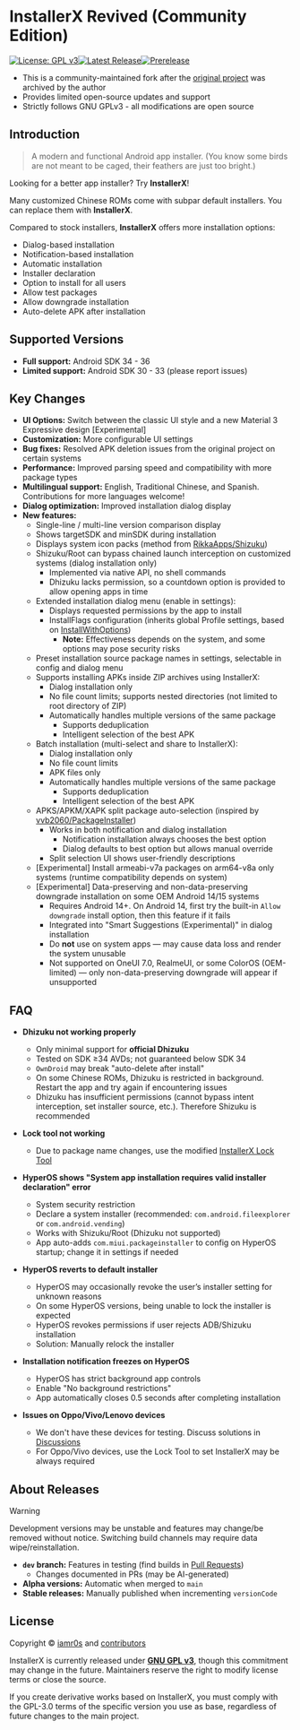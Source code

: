 # InstallerX Revived (Community Edition)

[![License: GPL v3](https://img.shields.io/badge/License-GPLv3-blue.svg)](https://www.gnu.org/licenses/gpl-3.0)[![Latest Release](https://img.shields.io/github/v/release/wxxsfxyzm/InstallerX?label=Stable)](https://github.com/wxxsfxyzm/InstallerX/releases/latest)[![Prerelease](https://img.shields.io/github/v/release/wxxsfxyzm/InstallerX?include_prereleases&label=Beta)](https://github.com/wxxsfxyzm/InstallerX/releases)

- This is a community-maintained fork after the [original project](https://github.com/iamr0s/InstallerX) was archived by the author
- Provides limited open-source updates and support
- Strictly follows GNU GPLv3 - all modifications are open source

## Introduction

> A modern and functional Android app installer. (You know some birds are not meant to be caged, their feathers are just too bright.)

Looking for a better app installer? Try **InstallerX**!

Many customized Chinese ROMs come with subpar default installers. You can replace them with **InstallerX**.

Compared to stock installers, **InstallerX** offers more installation options:
- Dialog-based installation
- Notification-based installation
- Automatic installation
- Installer declaration
- Option to install for all users
- Allow test packages
- Allow downgrade installation
- Auto-delete APK after installation

## Supported Versions

- **Full support:** Android SDK 34 - 36
- **Limited support:** Android SDK 30 - 33 (please report issues)

## Key Changes

- **UI Options:** Switch between the classic UI style and a new Material 3 Expressive design [Experimental]
- **Customization:** More configurable UI settings
- **Bug fixes:** Resolved APK deletion issues from the original project on certain systems
- **Performance:** Improved parsing speed and compatibility with more package types
- **Multilingual support:** English, Traditional Chinese, and Spanish. Contributions for more languages welcome!
- **Dialog optimization:** Improved installation dialog display
- **New features:**
  - Single-line / multi-line version comparison display
  - Shows targetSDK and minSDK during installation
  - Displays system icon packs (method from [RikkaApps/Shizuku](https://github.com/RikkaApps/Shizuku))
  - Shizuku/Root can bypass chained launch interception on customized systems (dialog installation only)
    - Implemented via native API, no shell commands
    - Dhizuku lacks permission, so a countdown option is provided to allow opening apps in time
  - Extended installation dialog menu (enable in settings):
    - Displays requested permissions by the app to install
    - InstallFlags configuration (inherits global Profile settings, based on [InstallWithOptions](https://github.com/zacharee/InstallWithOptions))
      - **Note:** Effectiveness depends on the system, and some options may pose security risks
  - Preset installation source package names in settings, selectable in config and dialog menu
  - Supports installing APKs inside ZIP archives using InstallerX:
    - Dialog installation only
    - No file count limits; supports nested directories (not limited to root directory of ZIP)
    - Automatically handles multiple versions of the same package
      - Supports deduplication
      - Intelligent selection of the best APK
  - Batch installation (multi-select and share to InstallerX):
    - Dialog installation only
    - No file count limits
    - APK files only
    - Automatically handles multiple versions of the same package
      - Supports deduplication
      - Intelligent selection of the best APK
  - APKS/APKM/XAPK split package auto-selection (inspired by [vvb2060/PackageInstaller](https://github.com/vvb2060/PackageInstaller/tree/master/app))
    - Works in both notification and dialog installation
      - Notification installation always chooses the best option
      - Dialog defaults to best option but allows manual override
    - Split selection UI shows user-friendly descriptions
  - [Experimental] Install armeabi-v7a packages on arm64-v8a only systems (runtime compatibility depends on system)
  - [Experimental] Data-preserving and non-data-preserving downgrade installation on some OEM Android 14/15 systems
    - Requires Android 14+. On Android 14, first try the built-in `Allow downgrade` install option, then this feature if it fails
    - Integrated into "Smart Suggestions (Experimental)" in dialog installation
    - Do **not** use on system apps — may cause data loss and render the system unusable
    - Not supported on OneUI 7.0, RealmeUI, or some ColorOS (OEM-limited) — only non-data-preserving downgrade will appear if unsupported

## FAQ

- **Dhizuku not working properly**
  - Only minimal support for **official Dhizuku**
  - Tested on SDK ≥34 AVDs; not guaranteed below SDK 34
  - `OwnDroid` may break "auto-delete after install"
  - On some Chinese ROMs, Dhizuku is restricted in background. Restart the app and try again if encountering issues
  - Dhizuku has insufficient permissions (cannot bypass intent interception, set installer source, etc.). Therefore Shizuku is recommended

- **Lock tool not working**
  - Due to package name changes, use the modified [InstallerX Lock Tool](https://github.com/wxxsfxyzm/InstallerX-Revived/blob/main/InstallerX%E9%94%81%E5%AE%9A%E5%99%A8_1.3.apk)

- **HyperOS shows "System app installation requires valid installer declaration" error**
  - System security restriction
  - Declare a system installer (recommended: `com.android.fileexplorer` or `com.android.vending`)
  - Works with Shizuku/Root (Dhizuku not supported)
  - App auto-adds `com.miui.packageinstaller` to config on HyperOS startup; change it in settings if needed

- **HyperOS reverts to default installer**
  - HyperOS may occasionally revoke the user’s installer setting for unknown reasons
  - On some HyperOS versions, being unable to lock the installer is expected
  - HyperOS revokes permissions if user rejects ADB/Shizuku installation
  - Solution: Manually relock the installer

- **Installation notification freezes on HyperOS**
  - HyperOS has strict background app controls
  - Enable "No background restrictions"
  - App automatically closes 0.5 seconds after completing installation

- **Issues on Oppo/Vivo/Lenovo devices**
  - We don't have these devices for testing. Discuss solutions in [Discussions](https://github.com/wxxsfxyzm/InstallerX-Revived/discussions)
  - For Oppo/Vivo devices, use the Lock Tool to set InstallerX may be always required

## About Releases

> [!WARNING]
> Development versions may be unstable and features may change/be removed without notice.
> Switching build channels may require data wipe/reinstallation.

- **`dev` branch:** Features in testing (find builds in [Pull Requests](https://github.com/wxxsfxyzm/InstallerX-Revived/pulls))
  - Changes documented in PRs (may be AI-generated)
- **Alpha versions:** Automatic when merged to `main`
- **Stable releases:** Manually published when incrementing `versionCode`

## License

Copyright © [iamr0s](https://github.com/iamr0s) and [contributors](https://github.com/wxxsfxyzm/InstallerX-Revived/graphs/contributors)

InstallerX is currently released under [**GNU GPL v3**](http://www.gnu.org/copyleft/gpl.html), though this commitment may change in the future. Maintainers reserve the right to modify license terms or close the source.

If you create derivative works based on InstallerX, you must comply with the GPL-3.0 terms of the specific version you use as base, regardless of future changes to the main project.
